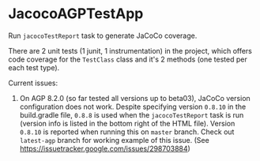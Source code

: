 # JacocoAGPTestApp

Run `jacocoTestReport` task to generate JaCoCo coverage.

There are 2 unit tests (1 junit, 1 instrumentation) in the project, which offers code coverage for the `TestClass` class and it's 2 methods (one tested per each test type).

Current issues:
1. On AGP 8.2.0 (so far tested all versions up to beta03), JaCoCo version configuration does not work.  Despite specifying version `0.8.10` in the build.gradle file, `0.8.8` is used when the `jacocoTestReport` task is run (version info is listed in the bottom right of the HTML file).   Version `0.8.10` is reported when running this on `master` branch.  Check out `latest-agp` branch for working example of this issue. (See https://issuetracker.google.com/issues/298703884)
